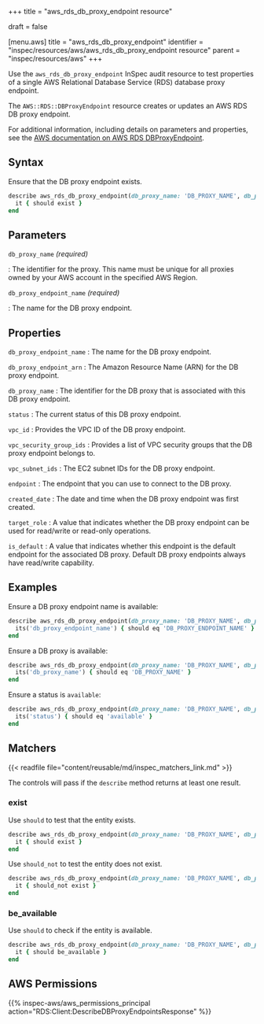 +++
title = "aws_rds_db_proxy_endpoint resource"

draft = false


[menu.aws]
title = "aws_rds_db_proxy_endpoint"
identifier = "inspec/resources/aws/aws_rds_db_proxy_endpoint resource"
parent = "inspec/resources/aws"
+++

Use the `aws_rds_db_proxy_endpoint` InSpec audit resource to test properties of a single AWS Relational Database Service (RDS) database proxy endpoint.

The `AWS::RDS::DBProxyEndpoint` resource creates or updates an AWS RDS DB proxy endpoint.

For additional information, including details on parameters and properties, see the [AWS documentation on AWS RDS DBProxyEndpoint](https://docs.aws.amazon.com/AWSCloudFormation/latest/UserGuide/aws-resource-rds-dbproxyendpoint.html).

## Syntax

Ensure that the DB proxy endpoint exists.

```ruby
describe aws_rds_db_proxy_endpoint(db_proxy_name: 'DB_PROXY_NAME', db_proxy_endpoint_name: 'DB_PROXY_ENDPOINT_NAME') do
  it { should exist }
end
```

## Parameters

`db_proxy_name` _(required)_

: The identifier for the proxy. This name must be unique for all proxies owned by your AWS account in the specified AWS Region.

`db_proxy_endpoint_name` _(required)_

: The name for the DB proxy endpoint.

## Properties

`db_proxy_endpoint_name`
: The name for the DB proxy endpoint.

`db_proxy_endpoint_arn`
: The Amazon Resource Name (ARN) for the DB proxy endpoint.

`db_proxy_name`
: The identifier for the DB proxy that is associated with this DB proxy endpoint.

`status`
: The current status of this DB proxy endpoint.

`vpc_id`
: Provides the VPC ID of the DB proxy endpoint.

`vpc_security_group_ids`
: Provides a list of VPC security groups that the DB proxy endpoint belongs to.

`vpc_subnet_ids`
: The EC2 subnet IDs for the DB proxy endpoint.

`endpoint`
: The endpoint that you can use to connect to the DB proxy.

`created_date`
: The date and time when the DB proxy endpoint was first created.

`target_role`
: A value that indicates whether the DB proxy endpoint can be used for read/write or read-only operations.

`is_default`
: A value that indicates whether this endpoint is the default endpoint for the associated DB proxy. Default DB proxy endpoints always have read/write capability.

## Examples

Ensure a DB proxy endpoint name is available:

```ruby
describe aws_rds_db_proxy_endpoint(db_proxy_name: 'DB_PROXY_NAME', db_proxy_endpoint_name: 'DB_PROXY_ENDPOINT_NAME') do
  its('db_proxy_endpoint_name') { should eq 'DB_PROXY_ENDPOINT_NAME' }
end
```

Ensure a DB proxy is available:

```ruby
describe aws_rds_db_proxy_endpoint(db_proxy_name: 'DB_PROXY_NAME', db_proxy_endpoint_name: 'DB_PROXY_ENDPOINT_NAME') do
  its('db_proxy_name') { should eq 'DB_PROXY_NAME' }
end
```

Ensure a status is `available`:

```ruby
describe aws_rds_db_proxy_endpoint(db_proxy_name: 'DB_PROXY_NAME', db_proxy_endpoint_name: 'DB_PROXY_ENDPOINT_NAME') do
  its('status') { should eq 'available' }
end
```

## Matchers

{{< readfile file="content/reusable/md/inspec_matchers_link.md" >}}

The controls will pass if the `describe` method returns at least one result.

### exist

Use `should` to test that the entity exists.

```ruby
describe aws_rds_db_proxy_endpoint(db_proxy_name: 'DB_PROXY_NAME', db_proxy_endpoint_name: 'DB_PROXY_ENDPOINT_NAME') do
  it { should exist }
end
```

Use `should_not` to test the entity does not exist.

```ruby
describe aws_rds_db_proxy_endpoint(db_proxy_name: 'DB_PROXY_NAME', db_proxy_endpoint_name: 'DB_PROXY_ENDPOINT_NAME') do
  it { should_not exist }
end
```

### be_available

Use `should` to check if the entity is available.

```ruby
describe aws_rds_db_proxy_endpoint(db_proxy_name: 'DB_PROXY_NAME', db_proxy_endpoint_name: 'DB_PROXY_ENDPOINT_NAME') do
  it { should be_available }
end
```

## AWS Permissions

{{% inspec-aws/aws_permissions_principal action="RDS:Client:DescribeDBProxyEndpointsResponse" %}}
